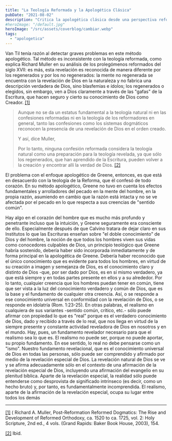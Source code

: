 ```yaml
---
title: "La Teología Reformada y la Apologética Clásica"
pubDate: "2021-08-02"
description: "Critica la apologética clásica desde una perspectiva reformada, señalando que este enfoque a menudo compromete la soberanía de Dios y la suficiencia de la Escritura. Aboga por un método apologético que esté en plena armonía con la teología reformada, enfatizando la necesidad de un enfoque centrado en Dios y fiel a la revelación bíblica."
#heroImage: "/default.jpg"
heroImage: "/src/assets/coverblog/cambiar.webp"
tags:
  - "apologetica"
---
```


Van Til tenía razón al detectar graves problemas en este método apologético. Tal método es inconsistente con la teología reformada, como explica Richard Muller en su análisis de los prolegómenos reformados del siglo XVII: es más, esta revelación es reconocida de manera diferente por los regenerados y por los no regenerados: la mente no regenerada se encuentra con la revelación de Dios en la naturaleza y no fabrica una descripción verdadera de Dios, sino blasfemias e ídolos; los regenerados o elegidos, sin embargo, ven a Dios claramente a través de las "gafas" de la Escritura, que hacen seguro y cierto su conocimiento de Dios como Creador. [\[1\]](#_ftn1)

> Aunque no se da un estatus fundamental a la teología natural ni en las confesiones reformadas ni en la teología de los reformadores en general, tanto las confesiones como los sistemas dogmáticos reconocen la presencia de una revelación de Dios en el orden creado.
>
> Y así, dice Muller,
>
> Por lo tanto, ninguna confesión reformada considera la teología natural como una preparación para la teología revelada, ya que sólo los regenerados, que han aprendido de la Escritura, pueden volver a la creación y encontrar allí la verdad de Dios. [\[2\]](#_ftn2)

El problema con el enfoque apologético de Greene, entonces, es que está en desacuerdo con la teología de la Reforma, que él confesó de todo corazón. En su método apologético, Greene no tuvo en cuenta los efectos fundamentales y arrolladores del pecado en la mente del hombre, en la propia razón, asumiendo en cambio que la razón está intacta y no se ve afectada por el pecado en lo que respecta a sus creencias de "sentido común".

Hay algo en el corazón del hombre que es mucho más profundo y penetrante incluso que la intuición, y Greene seguramente era consciente de ello. Especialmente después de que Calvino tratara de dejar claro en sus Institutos lo que las Escrituras enseñan sobre "el doble conocimiento" de Dios y del hombre, la noción de que todos los hombres viven sus vidas como conocedores culpables de Dios, un principio teológico que Greene habría sostenido, debería haber sido incorporada inmediatamente y de forma principal en la apologética de Greene. Debería haber reconocido que el único conocimiento que es evidente para todos los hombres, en virtud de su creación a imagen y semejanza de Dios, es el conocimiento claro y distinto de Dios -que, por ser dado por Dios, es en sí mismo verdadero, ya que está siempre y en todas partes presente en ellos y a su alrededor. Por lo tanto, cualquier creencia que los hombres puedan tener en común, tiene que ser vista a la luz del conocimiento verdadero y común de Dios, que es la base y el fundamento de cualquier otra creencia. Así, o se responde a ese conocimiento universal en conformidad con la revelación de Dios, o se responde en idolatría (Rom. 1:23-25). En otras palabras, el realismo en cualquiera de sus variantes -sentido común, crítico, etc.- sólo puede afirmar con propiedad lo que es "real" porque es el verdadero conocimiento de Dios, dado y recibido a través de lo real, que nos llega en virtud de la siempre presente y constante actividad reveladora de Dios en nosotros y en el mundo. Hay, pues, un fundamento revelador necesario para que el realismo sea lo que es. El realismo no puede ser, porque no puede aportar, su propio fundamento. En ese sentido, lo real no debe pensarse como un "ismo". Nuestro fundamento revelacional, que es el conocimiento universal de Dios en todas las personas, sólo puede ser comprendido y afirmado por medio de la revelación especial de Dios. La revelación natural de Dios se ve y se afirma adecuadamente sólo en el contexto de una afirmación de la revelación especial de Dios, incluyendo una afirmación del evangelio en su plenitud bíblica. Aparte de la revelación especial, la realidad sólo puede entenderse como desprovista de significado intrínseco (es decir, como un hecho bruto) y, por tanto, es fundamentalmente incomprendida. El realismo, aparte de la afirmación de la revelación especial, ocupa su lugar entre todos los demás

---

[\[1\]](#_ftnref1) ( Richard A. Muller, Post-Reformation Reformed Dogmatics: The Rise and Development of Reformed Orthodoxy, ca. 1520 to ca. 1725, vol. 2: Holy Scripture, 2nd ed., 4 vols. (Grand Rapids: Baker Book House, 2003), 154.

[\[2\]](#_ftnref2) Ibid.

